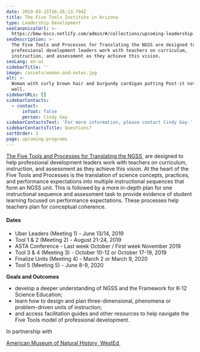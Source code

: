 ```yaml
---
date: 2019-03-15T16:26:13.794Z
title: The Five Tools Institute in Arizona
type: Leadership Development
seoCanonicalUrl: >-
  https://bmw-bscs.netlify.com/admin/#/collections/upcoming-leadership-development/the-five-tools-institute-in-arizona
seoDescription: >-
  The Five Tools and Processes for Translating the NGSS are designed to help
  professional development leaders work with teachers on curriculum,
  instruction, and assessment as they achieve this vision. 
seoLang: en-us
sidebarTitle: ''
image: /assets/woman-and-notes.jpg
alt: >-
  Woman with curly brown hair and burgundy cardigan putting Post-it notes on
  wall.
sidebarURLs: []
sidebarContacts:
  - contact:
      infoat: false
      person: Cindy Gay
sidebarContactsText: 'For more information, please contact Cindy Gay.'
sidebarContactsTitle: Questions?
sortOrder: 3
page: upcoming-programs
---
```

<a href="https://www.amnh.org/learn-teach/curriculum-collections/five-tools-and-processes-for-ngss" target="_blank" rel="noopener noreferrer">The Five Tools and Processes for Translating the NGSS&nbsp;<sup><i style="font-size: .65rem;" class="fas fa-external-link-alt"></i></sup></a> are designed to help professional development leaders work with teachers on curriculum, instruction, and assessment as they achieve this vision. At the heart of the Five Tools and Processes is the translation of science concepts, practices, and performance expectations into multiple instructional sequences that form an NGSS unit. This is followed by a more in-depth plan for one instructional sequence and assessment task to provide evidence of student learning focused on performance expectations. These processes help teachers plan for conceptual coherence.

#### Dates

* Uber Leaders (Meeting 1) - June 13/14, 2019
* Tool 1 & 2 (Meeting 2) - August 21-24, 2019
* ASTA Conference - Last week October / First week November 2019
* Tool 3 & 4 (Meeting 3) - October 10-12 or October 17-19, 2019
* Finalize Units (Meeting 4) - March 2 or  March 9, 2020
* Tool 5 (Meeting 5) - June 8-9, 2020

**Goals and Outcomes**

* develop a deeper understanding of NGSS and the Framework for K-12 Science Education;
* learn how to design and plan three-dimensional, phenomena or problem-driven units of instruction;
* and access facilitation guides and other resources to help navigate the Five Tools model of professional development.

<div style={{ fontSize: '1.8rem', marginBottom: '3rem', marginTop: '3rem' }}><p>In partnership with</p></div>

<div className="d-flex justify-content-md-center">
  <a className="p-2 mr-4" href="https://www.amnh.org/" target="_blank" rel="noopener noreferrer">
    American Museum of Natural History&nbsp;<sup><i style="font-size: .65rem;" class="fas fa-external-link-alt"></i></sup>
  </a>

  <a className="p-2 ml-4" href="https://www.wested.org/" target="_blank" rel="noopener noreferrer">
    WestEd&nbsp;<sup><i style="font-size: .65rem;" class="fas fa-external-link-alt"></i></sup>
  </a>
</div>

